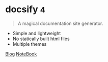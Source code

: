 <!-- _coverpage.md -->

<!-- ![logo](_media/icon.svg) -->

# docsify <small>4</small>

> A magical documentation site generator.

- Simple and lightweight
- No statically built html files
- Multiple themes

[Blog](https://webxp.ml/)
[NoteBook](https://lfyweb.ml/)